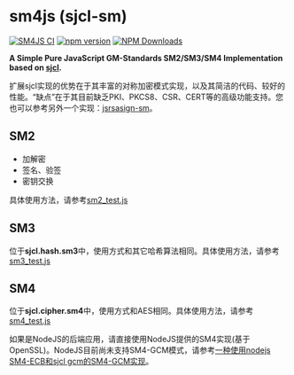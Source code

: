 # sm4js (sjcl-sm)
[![SM4JS CI](https://github.com/emmansun/sm4js/actions/workflows/ci.yml/badge.svg)](https://github.com/emmansun/sm4js/actions/workflows/ci.yml)
[![npm version](https://badge.fury.io/js/gmsm-sm4js.svg)](https://badge.fury.io/js/gmsm-sm4js)
[![NPM Downloads][npm-downloads-image]][npm-url]

**A Simple Pure JavaScript GM-Standards SM2/SM3/SM4 Implementation based on [sjcl](https://github.com/bitwiseshiftleft/sjcl).**

扩展sjcl实现的优势在于其丰富的对称加密模式实现，以及其简洁的代码、较好的性能。“缺点”在于其目前缺乏PKI、PKCS8、CSR、CERT等的高级功能支持。您也可以参考另外一个实现：[jsrsasign-sm](https://github.com/emmansun/sm2js)。

## SM2
- 加解密
- 签名、验签
- 密钥交换

具体使用方法，请参考[sm2_test.js](https://github.com/emmansun/sm4js/blob/master/test/sm2_test.js "sm2_test.js")

## SM3
位于**sjcl.hash.sm3**中，使用方式和其它哈希算法相同。具体使用方法，请参考[sm3_test.js](https://github.com/emmansun/sm4js/blob/master/test/sm3_test.js "sm3_test.js")


## SM4
位于**sjcl.cipher.sm4**中，使用方式和AES相同。具体使用方法，请参考[sm4_test.js](https://github.com/emmansun/sm4js/blob/master/test/sm4_test.js "sm4_test.js")


如果是NodeJS的后端应用，请直接使用NodeJS提供的SM4实现(基于OpenSSL)。NodeJS目前尚未支持SM4-GCM模式，请参考[一种使用nodejs SM4-ECB和sjcl gcm的SM4-GCM实现](https://gist.github.com/emmansun/2eb37257cfe6ed561d1668f720f51030)。

[npm-downloads-image]: https://badgen.net/npm/dm/gmsm-sm4js
[npm-url]: https://npmjs.org/package/gmsm-sm4js
